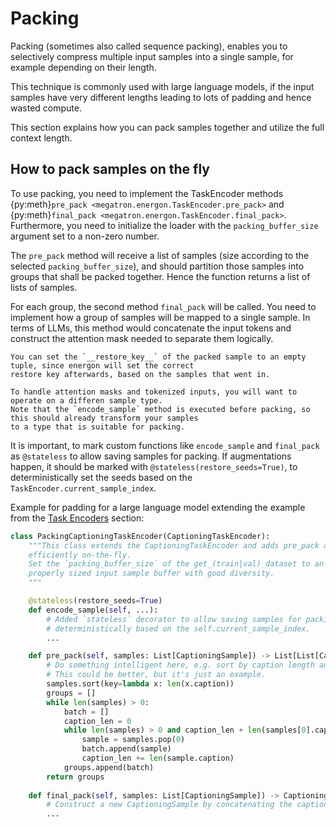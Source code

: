 <!--- Copyright (c) 2024, NVIDIA CORPORATION.
SPDX-License-Identifier: BSD-3-Clause -->

# Packing

Packing (sometimes also called sequence packing), enables you to selectively compress multiple
input samples into a single sample, for example depending on their length.

This technique is commonly used with large language models, if the input samples have very different
lengths leading to lots of padding and hence wasted compute.

This section explains how you can pack samples together and utilize the full context length.

## How to pack samples on the fly

To use packing, you need to implement the TaskEncoder methods {py:meth}`pre_pack <megatron.energon.TaskEncoder.pre_pack>`
and {py:meth}`final_pack <megatron.energon.TaskEncoder.final_pack>`.
Furthermore, you need to initialize the loader with the `packing_buffer_size` argument set to a non-zero number.

The `pre_pack` method will receive a list of samples (size according to the selected `packing_buffer_size`),
and should partition those samples into groups that shall be packed together. Hence the function returns
a list of lists of samples.

For each group, the second method `final_pack` will be called. You need to implement how a group of
samples will be mapped to a single sample. In terms of LLMs, this method would concatenate the input tokens
and construct the attention mask needed to separate them logically.


```{warning}
You can set the `__restore_key__` of the packed sample to an empty tuple, since energon will set the correct
restore key afterwards, based on the samples that went in.
```

```{warning}
To handle attention masks and tokenized inputs, you will want to operate on a differen sample type.
Note that the `encode_sample` method is executed before packing, so this should already transform your samples
to a type that is suitable for packing.
```

It is important, to mark custom functions like `encode_sample` and `final_pack` as `@stateless` to allow saving
samples for packing. If augmentations happen, it should be marked with
`@stateless(restore_seeds=True)`, to deterministically set the seeds based on the
`TaskEncoder.current_sample_index`.

Example for padding for a large language model extending the example from the [Task Encoders](task_encoders) section:

```python
class PackingCaptioningTaskEncoder(CaptioningTaskEncoder):
    """This class extends the CaptioningTaskEncoder and adds pre_pack and final_pack for packing samples
    efficiently on-the-fly.
    Set the `packing_buffer_size` of the get_(train|val)_dataset to an accordingly large number to get a
    properly sized input sample buffer with good diversity.
    """

    @stateless(restore_seeds=True)
    def encode_sample(self, ...):
        # Added `stateless` decorator to allow saving samples for packing. Will set the seed
        # deterministically based on the self.current_sample_index.
        ...

    def pre_pack(self, samples: List[CaptioningSample]) -> List[List[CaptioningSample]]:
        # Do something intelligent here, e.g. sort by caption length and concat where possible.
        # This could be better, but it's just an example.
        samples.sort(key=lambda x: len(x.caption))
        groups = []
        while len(samples) > 0:
            batch = []
            caption_len = 0
            while len(samples) > 0 and caption_len + len(samples[0].caption) < self.max_length:
                sample = samples.pop(0)
                batch.append(sample)
                caption_len += len(sample.caption)
            groups.append(batch)
        return groups
    
    def final_pack(self, samples: List[CaptioningSample]) -> CaptioningSample:
        # Construct a new CaptioningSample by concatenating the captions
        ...

```
